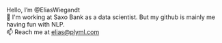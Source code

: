 Hello, I’m @EliasWiegandt  
🌱 I'm working at Saxo Bank as a data scientist. But my github is mainly me having fun with NLP.  
📫 Reach me at elias@plyml.com

<!---
EliasWiegandt/EliasWiegandt is a ✨ special ✨ repository because its `README.md` (this file) appears on your GitHub profile.
You can click the Preview link to take a look at your changes.
--->

